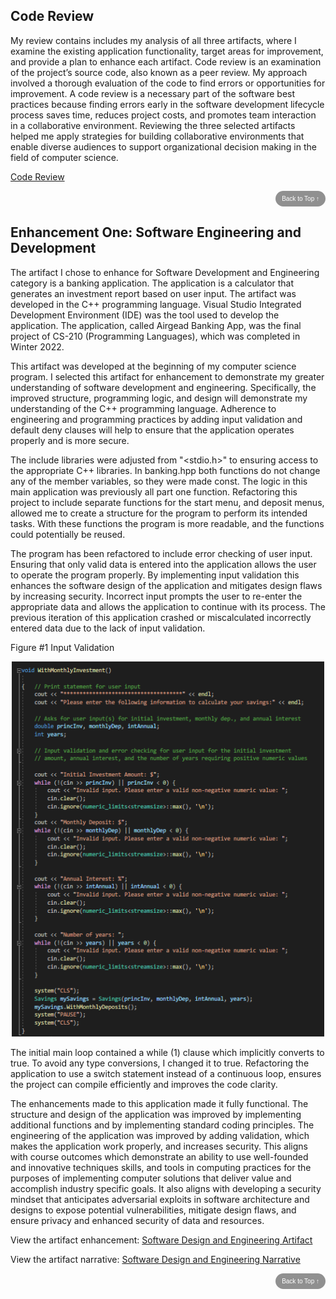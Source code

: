 


## **Code Review**
My review contains includes my analysis of all three artifacts, where I examine the existing application functionality, target areas for improvement, and provide a plan to enhance each artifact. Code review is an examination of the project’s source code, also known as a peer review. My approach involved a thorough evaluation of the code to find errors or opportunities for improvement. A code review is a necessary part of the software best practices because finding errors early in the software development lifecycle process saves time, reduces project costs, and promotes team interaction in a collaborative environment. Reviewing the three selected artifacts helped me apply strategies for building collaborative environments that enable diverse audiences to support organizational decision making in the field of computer science. 

[Code Review](https://youtu.be/6cdXHpRNkXQ)

<div style="text-align: right;">
    <a href="#">
        <button style="font-size: 10px; font-weight: 500; background: #909090; color: #ffffff; border-radius: 50px; border-style: solid; border-color: #909090; padding: 5px 8px;">Back to Top &#8593;</button>
    </a>
</div>

## **Enhancement One: Software Engineering and Development**
  The artifact I chose to enhance for Software Development and Engineering category is a banking application. The application is a calculator that generates an investment report based on user input. The artifact was developed in the C++ programming language. Visual Studio Integrated Development Environment (IDE) was the tool used to develop the application. The application, called Airgead Banking App, was the final project of CS-210 (Programming Languages), which was completed in Winter 2022.

This artifact was developed at the beginning of my computer science program. I selected this artifact for enhancement to demonstrate my greater understanding of software development and engineering. Specifically, the improved structure, programming logic, and design will demonstrate my understanding of the C++ programming language. Adherence to engineering and programming practices by adding input validation and default deny clauses will help to ensure that the application operates properly and is more secure.

The include libraries were adjusted from "<stdio.h>" to <iostream> ensuring access to the appropriate C++ libraries. In banking.hpp both functions do not change any of the member variables, so they were made const. The logic in this main application was previously all part one function. Refactoring this project to include separate functions for the start menu, and deposit menus, allowed me to create a structure for the program to perform its intended tasks. With these functions the program is more readable, and the functions could potentially be reused.

The program has been refactored to include error checking of user input. Ensuring that only valid data is entered into the application allows the user to operate the program properly. By implementing input validation this enhances the software design of the application and mitigates design flaws by increasing security. Incorrect input prompts the user to re-enter the appropriate data and allows the application to continue with its process. The previous iteration of this application crashed or miscalculated incorrectly entered data due to the lack of input validation.

Figure #1 Input Validation
<center>
  <img src="assets/Software1.png" height=600 width=500>
</center>

The initial main loop contained a while (1) clause which implicitly converts to true. To avoid any type conversions, I changed it to true. Refactoring the application to use a switch statement instead of a continuous loop, ensures the project can compile efficiently and improves the code clarity.

The enhancements made to this application made it fully functional. The structure and design of the application was improved by implementing additional functions and by implementing standard coding principles. The engineering of the application was improved by adding validation, which makes the application work properly, and increases security. This aligns with course outcomes which demonstrate an ability to use well-founded and innovative techniques skills, and tools in computing practices for the purposes of implementing computer solutions that deliver value and accomplish industry specific goals. It also aligns with developing a security mindset that anticipates adversarial exploits in software architecture and designs to
expose potential vulnerabilities, mitigate design flaws, and ensure privacy and enhanced security of data and resources.

View the artifact enhancement: [Software Design and Engineering Artifact](https://github.com/sdmnh1/sdmnh1.github.io/tree/main/CS%20499%20Software%20Design%20and%20Engineering)

View the artifact narrative: [Software Design and Engineering Narrative](https://github.com/sdmnh1/sdmnh1.github.io/blob/main/Narratives/CS%20499%203-2%20Milestone%20Two.docx)

<div style="text-align: right;">
    <a href="#">
        <button style="font-size: 10px; font-weight: 500; background: #909090; color: #ffffff; border-radius: 50px; border-style: solid; border-color: #909090; padding: 5px 8px;">Back to Top &#8593;</button>
    </a>
</div>



